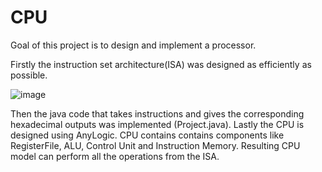 # CPU
Goal of this project is to design and implement a processor.

Firstly the instruction set architecture(ISA) was designed as efficiently as possible.

![image](https://user-images.githubusercontent.com/68871694/111197997-28da0280-85d0-11eb-95e8-bdb51d389a2c.png)

Then the java code that takes instructions and gives the corresponding hexadecimal outputs was implemented (Project.java).
Lastly the CPU is designed using AnyLogic.
CPU contains contains components like RegisterFile, ALU, Control Unit and Instruction Memory.
Resulting CPU model can perform all the operations from the ISA.

